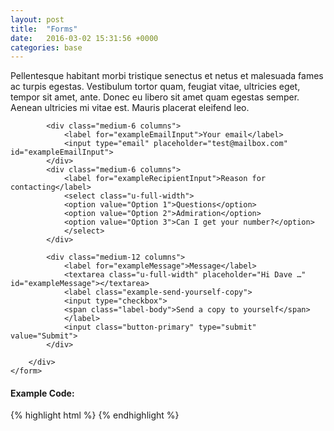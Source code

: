 ```yaml
---
layout: post
title:  "Forms"
date:   2016-03-02 15:31:56 +0000
categories: base
---
```


<div class="rowcolumn">
    <p>Pellentesque habitant morbi tristique senectus et netus et malesuada fames ac turpis egestas. Vestibulum tortor quam, feugiat vitae, ultricies eget, tempor sit amet, ante. Donec eu libero sit amet quam egestas semper. Aenean ultricies mi vitae est. Mauris placerat eleifend leo.</p>
</div>

<div id="forms">
    <form>
        <div class="row">

            <div class="medium-6 columns">
                <label for="exampleEmailInput">Your email</label>
                <input type="email" placeholder="test@mailbox.com" id="exampleEmailInput">
            </div>
            <div class="medium-6 columns">
                <label for="exampleRecipientInput">Reason for contacting</label>
                <select class="u-full-width">
                <option value="Option 1">Questions</option>
                <option value="Option 2">Admiration</option>
                <option value="Option 3">Can I get your number?</option>
                </select>
            </div>

            <div class="medium-12 columns">
                <label for="exampleMessage">Message</label>
                <textarea class="u-full-width" placeholder="Hi Dave …" id="exampleMessage"></textarea>
                <label class="example-send-yourself-copy">
                <input type="checkbox">
                <span class="label-body">Send a copy to yourself</span>
                </label>
                <input class="button-primary" type="submit" value="Submit">
            </div>

        </div>
    </form>
</div>

<div class="rowcolumn">
<h4>Example Code:</h4>
{% highlight html %}
<!-- Form Elements: -->
{% endhighlight %}
</div>